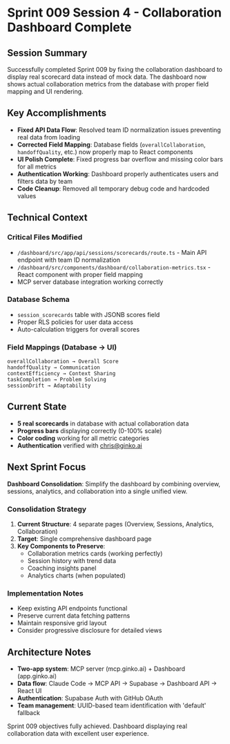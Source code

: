 # Sprint 009 Session 4 - Collaboration Dashboard Complete

## Session Summary
Successfully completed Sprint 009 by fixing the collaboration dashboard to display real scorecard data instead of mock data. The dashboard now shows actual collaboration metrics from the database with proper field mapping and UI rendering.

## Key Accomplishments
- **Fixed API Data Flow**: Resolved team ID normalization issues preventing real data from loading
- **Corrected Field Mapping**: Database fields (`overallCollaboration`, `handoffQuality`, etc.) now properly map to React components
- **UI Polish Complete**: Fixed progress bar overflow and missing color bars for all metrics
- **Authentication Working**: Dashboard properly authenticates users and filters data by team
- **Code Cleanup**: Removed all temporary debug code and hardcoded values

## Technical Context

### Critical Files Modified
- `/dashboard/src/app/api/sessions/scorecards/route.ts` - Main API endpoint with team ID normalization
- `/dashboard/src/components/dashboard/collaboration-metrics.tsx` - React component with proper field mapping
- MCP server database integration working correctly

### Database Schema
- `session_scorecards` table with JSONB scores field
- Proper RLS policies for user data access
- Auto-calculation triggers for overall scores

### Field Mappings (Database → UI)
```
overallCollaboration → Overall Score
handoffQuality → Communication  
contextEfficiency → Context Sharing
taskCompletion → Problem Solving
sessionDrift → Adaptability
```

## Current State
- **5 real scorecards** in database with actual collaboration data
- **Progress bars** displaying correctly (0-100% scale)
- **Color coding** working for all metric categories
- **Authentication** verified with chris@ginko.ai

## Next Sprint Focus
**Dashboard Consolidation**: Simplify the dashboard by combining overview, sessions, analytics, and collaboration into a single unified view.

### Consolidation Strategy
1. **Current Structure**: 4 separate pages (Overview, Sessions, Analytics, Collaboration)
2. **Target**: Single comprehensive dashboard page
3. **Key Components to Preserve**:
   - Collaboration metrics cards (working perfectly)
   - Session history with trend data
   - Coaching insights panel
   - Analytics charts (when populated)

### Implementation Notes
- Keep existing API endpoints functional
- Preserve current data fetching patterns
- Maintain responsive grid layout
- Consider progressive disclosure for detailed views

## Architecture Notes
- **Two-app system**: MCP server (mcp.ginko.ai) + Dashboard (app.ginko.ai)
- **Data flow**: Claude Code → MCP API → Supabase → Dashboard API → React UI
- **Authentication**: Supabase Auth with GitHub OAuth
- **Team management**: UUID-based team identification with 'default' fallback

Sprint 009 objectives fully achieved. Dashboard displaying real collaboration data with excellent user experience.